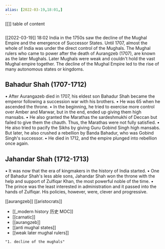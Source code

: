 ```yaml
---
alias: [2022-03-19,18:01,]
---
```

[[]]
table of content
```toc
```

[[2022-03-19]] 18:02
India in the 1750s saw the decline of the Mughal Empire and the emergence of Successor States.
Until 1707, almost the whole of India was under the direct control of the Mughals.
The Mughal rulers who came to power after the death of Aurangzeb (1707), are known as the later Mughals.
Later Mughals were weak and couldn't hold the vast Mughal empire together. The decline of the Mughal Empire led to the rise of many autonomous states or kingdoms.
## Bahadur Shah (1707-1712)
• After Aurangazeb died in 1707, his eldest son Bahadur Shah became the emperor following a succession war with his brothers.
• He was 65 when he ascended the throne.
• In the beginning, he tried to exercise more control over Amber and Marwar, but in the end, ended up giving them high mansabs.
• He also granted the Marathas the sardeshmukhi of Deccan but failed to give them the chauth. Thus, the Marathas were not fully satisfied.
• He also tried to pacify the Sikhs by giving Guru Gobind Singh high mansabs. But later, he also crushed a rebellion by Banda Bahadur, who was Gobind Singh's successor.
• He died in 1712, and the empire plunged into rebellion once again.
## Jahandar Shah (1712-1713)
• It was now that the era of kingmakers in the history of India started.
• One of Bahadur Shah's less able sons, Jahandar Shah won the throne with the help and support of Zulfiqar Khan, the most powerful noble of the time.
• The prince was the least interested in administration and it passed into the hands of Zulfiqar. His policies, however, were, clever and progressive.

[[aurangzeb]]
[[aristocrats]]

- [[_modern history 历史 MOC]]
- [[carnatic]]
- [[aurangzeb]]
- [[anti mughal states]]
- [[weak later mughal rulers]]
```query 2022-03-19 18:01
"1. decline of the mughals"
```